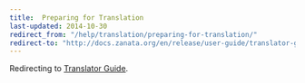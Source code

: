```yaml
---
title:  Preparing for Translation
last-updated: 2014-10-30
redirect_from: "/help/translation/preparing-for-translation/"
redirect-to: "http://docs.zanata.org/en/release/user-guide/translator-guide/"
---
```


Redirecting to [Translator Guide](http://docs.zanata.org/en/release/user-guide/translator-guide/).